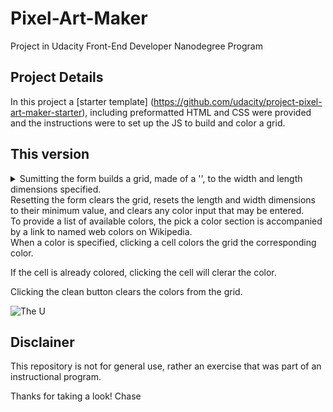 # Pixel-Art-Maker
Project in Udacity Front-End Developer Nanodegree Program
## Project Details
In this project a [starter template] (https://github.com/udacity/project-pixel-art-maker-starter), including preformatted HTML and CSS were provided and the instructions were to set up the JS to build and color a grid. 
## This version 
<details>
<summary>Sumitting the form builds a grid, made of a '<table>', to the width and length dimensions specified.</summary>
<summary>Resetting the form clears the grid, resets the length and width dimensions to their minimum value, and clears any color input that may be entered.</summary>
<summary>To provide a list of available colors, the pick a color section is accompanied by a link to named web colors on Wikipedia.</summary>
<summary>When a color is specified, clicking a cell colors the grid the corresponding color.</summary>
  <p>If the cell is already colored, clicking the cell will clerar the color.</p>
<summary>Clicking the clean button clears the colors from the grid.</summary>

![The U](https://farm1.staticflickr.com/785/27201200298_a0223d4a28_b.jpg)

## Disclainer
This repository is not for general use, rather an exercise that was part of an instructional program.

Thanks for taking a look!
Chase
